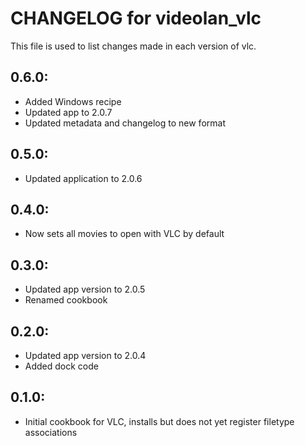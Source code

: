 # CHANGELOG for videolan_vlc

This file is used to list changes made in each version of vlc.

## 0.6.0:

* Added Windows recipe
* Updated app to 2.0.7
* Updated metadata and changelog to new format

## 0.5.0:

* Updated application to 2.0.6

## 0.4.0:

* Now sets all movies to open with VLC by default

## 0.3.0:

* Updated app version to 2.0.5
* Renamed cookbook

## 0.2.0:

* Updated app version to 2.0.4
* Added dock code

## 0.1.0:

* Initial cookbook for VLC, installs but does not yet register filetype associations